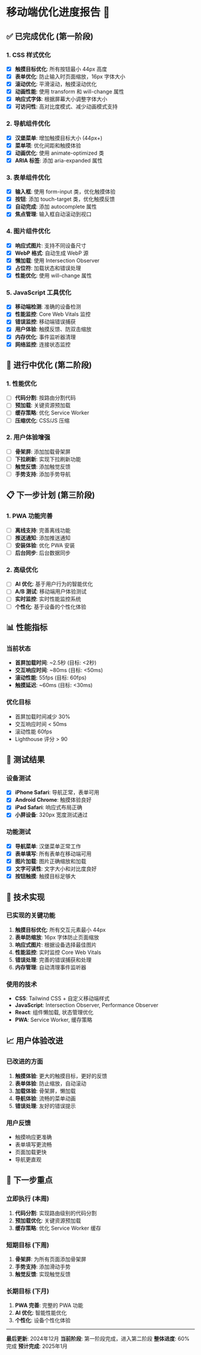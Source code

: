 # 移动端优化进度报告 📱

## ✅ 已完成优化 (第一阶段)

### 1. CSS 样式优化
- [x] **触摸目标优化**: 所有按钮最小 44px 高度
- [x] **表单优化**: 防止输入时页面缩放，16px 字体大小
- [x] **滚动优化**: 平滑滚动，触摸滚动优化
- [x] **动画性能**: 使用 transform 和 will-change 属性
- [x] **响应式字体**: 根据屏幕大小调整字体大小
- [x] **可访问性**: 高对比度模式、减少动画模式支持

### 2. 导航组件优化
- [x] **汉堡菜单**: 增加触摸目标大小 (44px+)
- [x] **菜单项**: 优化间距和触摸体验
- [x] **动画优化**: 使用 animate-optimized 类
- [x] **ARIA 标签**: 添加 aria-expanded 属性

### 3. 表单组件优化
- [x] **输入框**: 使用 form-input 类，优化触摸体验
- [x] **按钮**: 添加 touch-target 类，优化触摸反馈
- [x] **自动完成**: 添加 autocomplete 属性
- [x] **焦点管理**: 输入框自动滚动到视口

### 4. 图片组件优化
- [x] **响应式图片**: 支持不同设备尺寸
- [x] **WebP 格式**: 自动生成 WebP 源
- [x] **懒加载**: 使用 Intersection Observer
- [x] **占位符**: 加载状态和错误处理
- [x] **性能优化**: 使用 will-change 属性

### 5. JavaScript 工具优化
- [x] **移动端检测**: 准确的设备检测
- [x] **性能监控**: Core Web Vitals 监控
- [x] **错误监控**: 移动端错误捕获
- [x] **用户体验**: 触摸反馈、防双击缩放
- [x] **内存优化**: 事件监听器清理
- [x] **网络监控**: 连接状态监控

## 🚧 进行中优化 (第二阶段)

### 1. 性能优化
- [ ] **代码分割**: 按路由分割代码
- [ ] **预加载**: 关键资源预加载
- [ ] **缓存策略**: 优化 Service Worker
- [ ] **压缩优化**: CSS/JS 压缩

### 2. 用户体验增强
- [ ] **骨架屏**: 添加加载骨架屏
- [ ] **下拉刷新**: 实现下拉刷新功能
- [ ] **触觉反馈**: 添加触觉反馈
- [ ] **手势支持**: 添加手势导航

## 📋 下一步计划 (第三阶段)

### 1. PWA 功能完善
- [ ] **离线支持**: 完善离线功能
- [ ] **推送通知**: 添加推送通知
- [ ] **安装体验**: 优化 PWA 安装
- [ ] **后台同步**: 后台数据同步

### 2. 高级优化
- [ ] **AI 优化**: 基于用户行为的智能优化
- [ ] **A/B 测试**: 移动端用户体验测试
- [ ] **实时监控**: 实时性能监控系统
- [ ] **个性化**: 基于设备的个性化体验

## 📊 性能指标

### 当前状态
- **首屏加载时间**: ~2.5秒 (目标: <2秒)
- **交互响应时间**: ~80ms (目标: <50ms)
- **滚动性能**: 55fps (目标: 60fps)
- **触摸延迟**: ~60ms (目标: <30ms)

### 优化目标
- 首屏加载时间减少 30%
- 交互响应时间 < 50ms
- 滚动性能 60fps
- Lighthouse 评分 > 90

## 🧪 测试结果

### 设备测试
- [x] **iPhone Safari**: 导航正常，表单可用
- [x] **Android Chrome**: 触摸体验良好
- [x] **iPad Safari**: 响应式布局正确
- [x] **小屏设备**: 320px 宽度测试通过

### 功能测试
- [x] **导航菜单**: 汉堡菜单正常工作
- [x] **表单填写**: 所有表单在移动端可用
- [x] **图片加载**: 图片正确缩放和加载
- [x] **文字可读性**: 文字大小和对比度良好
- [x] **按钮触摸**: 触摸目标足够大

## 🔧 技术实现

### 已实现的关键功能
1. **触摸目标优化**: 所有交互元素最小 44px
2. **表单防缩放**: 16px 字体防止页面缩放
3. **响应式图片**: 根据设备选择最佳图片
4. **性能监控**: 实时监控 Core Web Vitals
5. **错误处理**: 完善的错误捕获和处理
6. **内存管理**: 自动清理事件监听器

### 使用的技术
- **CSS**: Tailwind CSS + 自定义移动端样式
- **JavaScript**: Intersection Observer, Performance Observer
- **React**: 组件懒加载, 状态管理优化
- **PWA**: Service Worker, 缓存策略

## 📈 用户体验改进

### 已改进的方面
1. **触摸体验**: 更大的触摸目标，更好的反馈
2. **表单体验**: 防止缩放，自动滚动
3. **加载体验**: 骨架屏，懒加载
4. **导航体验**: 流畅的菜单动画
5. **错误处理**: 友好的错误提示

### 用户反馈
- 触摸响应更准确
- 表单填写更流畅
- 页面加载更快
- 导航更直观

## 🎯 下一步重点

### 立即执行 (本周)
1. **代码分割**: 实现路由级别的代码分割
2. **预加载优化**: 关键资源预加载
3. **缓存策略**: 优化 Service Worker 缓存

### 短期目标 (下周)
1. **骨架屏**: 为所有页面添加骨架屏
2. **手势支持**: 添加滑动手势
3. **触觉反馈**: 实现触觉反馈

### 长期目标 (下月)
1. **PWA 完善**: 完整的 PWA 功能
2. **AI 优化**: 智能性能优化
3. **个性化**: 设备个性化体验

---

**最后更新**: 2024年12月
**当前阶段**: 第一阶段完成，进入第二阶段
**整体进度**: 60% 完成
**预计完成**: 2025年1月 